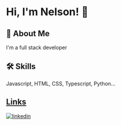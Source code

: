 # Hi, I'm Nelson! 👋


## 🚀 About Me
I'm a full stack developer


## 🛠 Skills
Javascript, HTML, CSS, Typescript, Python...


## [Links](https://nelsonlinks.vercel.app)
[![linkedin](https://img.shields.io/badge/linkedin-0A66C2?style=for-the-badge&logo=linkedin&logoColor=white)](https://www.linkedin.com/in/onelsoncarvalho)
